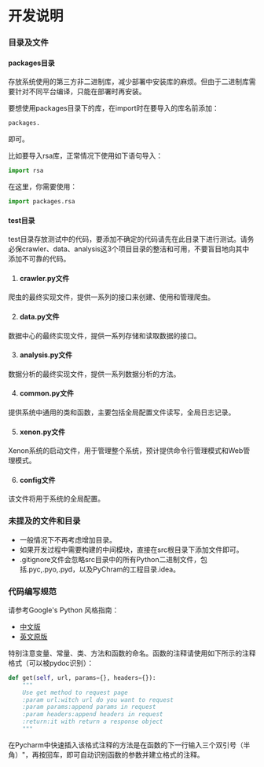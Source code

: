 # 开发说明

### 目录及文件
#### packages目录
存放系统使用的第三方非二进制库，减少部署中安装库的麻烦。但由于二进制库需要针对不同平台编译，只能在部署时再安装。

要想使用packages目录下的库，在import时在要导入的库名前添加：
```Python
packages.
```
即可。

比如要导入rsa库，正常情况下使用如下语句导入：
```Python
import rsa
```
在这里，你需要使用：
```Python
import packages.rsa
```

#### test目录
test目录存放测试中的代码，要添加不确定的代码请先在此目录下进行测试。请务必保crawler、data、analysis这3个项目目录的整洁和可用，不要盲目地向其中添加不可靠的代码。 

1. #### crawler.py文件
爬虫的最终实现文件，提供一系列的接口来创建、使用和管理爬虫。  

2. #### data.py文件
数据中心的最终实现文件，提供一系列存储和读取数据的接口。  

3. #### analysis.py文件
数据分析的最终实现文件，提供一系列数据分析的方法。  

4. #### common.py文件
提供系统中通用的类和函数，主要包括全局配置文件读写，全局日志记录。  

5. #### xenon.py文件
Xenon系统的启动文件，用于管理整个系统，预计提供命令行管理模式和Web管理模式。  

6. #### config文件
该文件将用于系统的全局配置。  


### 未提及的文件和目录
- 一般情况下不再考虑增加目录。  
- 如果开发过程中需要构建的中间模块，直接在src根目录下添加文件即可。  
- .gitignore文件会忽略src目录中的所有Python二进制文件，包括.pyc,.pyo,.pyd，以及PyChram的工程目录.idea。  

### 代码编写规范
请参考Google's Python 风格指南：

- [中文版](http://zh-google-styleguide.readthedocs.org/en/latest/google-python-styleguide/ 'http://zh-google-styleguide.readthedocs.org/en/latest/google-python-styleguide/')
- [英文原版](http://google-styleguide.googlecode.com/svn/trunk/pyguide.html 'http://google-styleguide.googlecode.com/svn/trunk/pyguide.html')

特别注意变量、常量、类、方法和函数的命名。函数的注释请使用如下所示的注释格式（可以被pydoc识别）：
```Python
def get(self, url, params={}, headers={}):
    """
    Use get method to request page
    :param url:witch url do you want to request
    :param params:append params in request
    :param headers:append headers in request
    :return:it with return a response object
    """
```
在Pycharm中快速插入该格式注释的方法是在函数的下一行输入三个双引号（半角）"，再按回车，即可自动识别函数的参数并建立格式的注释。  
